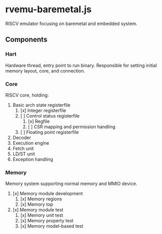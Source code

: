 # rvemu-baremetal.js

RISCV emulator focusing on baremetal and embedded system.

## Components

### Hart

Hardware thread, entry point to run binary. Responsible for setting initial memory layout, core, and connection.

### Core

RISCV core, holding:

1. Basic arch state registerfile
   1. [x] Integer registerfile
   2. [ ] Control status registerfile
      1. [x] Regfile
      2. [ ] CSR mapping and permission handling
   3. [ ] Floating point registerfile
2. Decoder
3. Execution engine
4. Fetch unit
5. LD/ST unit
6. Exception handling

### Memory

Memory system supporting normal memory and MMIO device.

1. [x] Memory module development
   1. [x] Memory regions
   2. [x] Memory top
2. [x] Memory module test
   1. [x] Memory unit test
   2. [x] Memory property test
   3. [x] Memory model-based test
